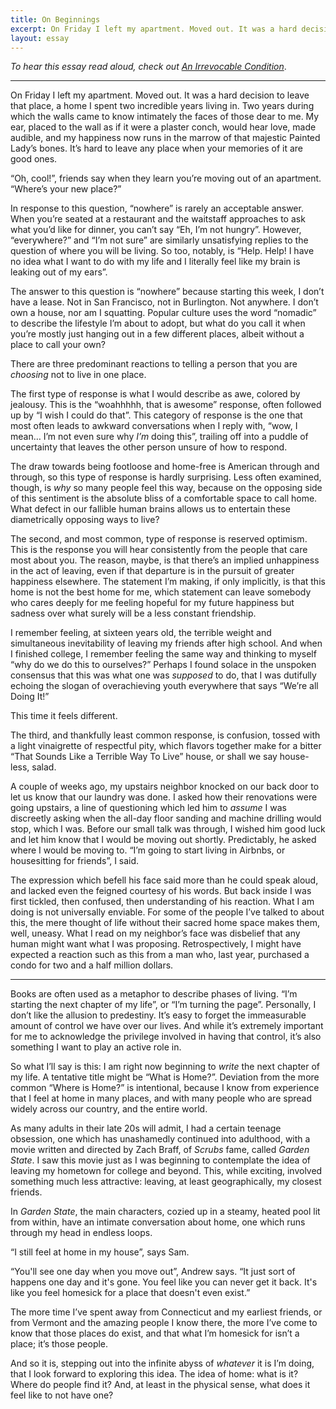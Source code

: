 ```yaml
---
title: On Beginnings
excerpt: On Friday I left my apartment. Moved out. It was a hard decision to leave that place, a home I spent two incredible years living in.
layout: essay
---
```


_To hear this essay read aloud, check out [An Irrevocable Condition](/an-irrevocable-condition)_.

---

On Friday I left my apartment. Moved out. It was a hard decision to leave that place, a home I spent two incredible years living in. Two years during which the walls came to know intimately the faces of those dear to me. My ear, placed to the wall as if it were a plaster conch, would hear love, made audible, and my happiness now runs in the marrow of that majestic Painted Lady’s bones. It’s hard to leave any place when your memories of it are good ones.

“Oh, cool!”, friends say when they learn you’re moving out of an apartment. “Where’s your new place?”

In response to this question, “nowhere” is rarely an acceptable answer. When you’re seated at a restaurant and the waitstaff approaches to ask what you’d like for dinner, you can’t say “Eh, I’m not hungry”. However, “everywhere?” and “I’m not sure” are similarly unsatisfying replies to the question of where you will be living. So too, notably, is “Help. Help! I have no idea what I want to do with my life and I literally feel like my brain is leaking out of my ears”.

The answer to this question is “nowhere” because starting this week, I don’t have a lease. Not in San Francisco, not in Burlington. Not anywhere. I don’t own a house, nor am I squatting. Popular culture uses the word “nomadic” to describe the lifestyle I’m about to adopt, but what do you call it when you’re mostly just hanging out in a few different places, albeit without a place to call your own?

There are three predominant reactions to telling a person that you are _choosing_ not to live in one place.

The first type of response is what I would describe as awe, colored by jealousy. This is the “woahhhhh, that is awesome” response, often followed up by “I wish I could do that”. This category of response is the one that most often leads to awkward conversations when I reply with, “wow, I mean… I’m not even sure why _I’m_ doing this”, trailing off into a puddle of uncertainty that leaves the other person unsure of how to respond.

The draw towards being footloose and home-free is American through and through, so this type of response is hardly surprising. Less often examined, though, is _why_ so many people feel this way, because on the opposing side of this sentiment is the absolute bliss of a comfortable space to call home. What defect in our fallible human brains allows us to entertain these diametrically opposing ways to live?

The second, and most common, type of response is reserved optimism. This is the response you will hear consistently from the people that care most about you. The reason, maybe, is that there’s an implied unhappiness in the act of leaving, even if that departure is in the pursuit of greater happiness elsewhere. The statement I’m making, if only implicitly, is that this home is not the best home for me, which statement can leave somebody who cares deeply for me feeling hopeful for my future happiness but sadness over what surely will be a less constant friendship.

I remember feeling, at sixteen years old, the terrible weight and simultaneous inevitability of leaving my friends after high school. And when I finished college, I remember feeling the same way and thinking to myself “why do we do this to ourselves?” Perhaps I found solace in the unspoken consensus that this was what one was _supposed_ to do, that I was dutifully echoing the slogan of overachieving youth everywhere that says “We’re all Doing It!”

This time it feels different.

The third, and thankfully least common response, is confusion, tossed with a light vinaigrette of respectful pity, which flavors together make for a bitter “That Sounds Like a Terrible Way To Live” house, or shall we say house-less, salad.

A couple of weeks ago, my upstairs neighbor knocked on our back door to let us know that our laundry was done. I asked how their renovations were going upstairs, a line of questioning which led him to _assume_ I was discreetly asking when the all-day floor sanding and machine drilling would stop, which I was. Before our small talk was through, I wished him good luck and let him know that I would be moving out shortly. Predictably, he asked where I would be moving to. “I’m going to start living in Airbnbs, or housesitting for friends”, I said.

The expression which befell his face said more than he could speak aloud, and lacked even the feigned courtesy of his words. But back inside I was first tickled, then confused, then understanding of his reaction. What I am doing is not universally enviable. For some of the people I’ve talked to about this, the mere thought of life without their sacred home space makes them, well, uneasy. What I read on my neighbor’s face was disbelief that any human might want what I was proposing. Retrospectively, I might have expected a reaction such as this from a man who, last year, purchased a condo for two and a half million dollars.

---

Books are often used as a metaphor to describe phases of living. “I’m starting the next chapter of my life”, or “I’m turning the page”. Personally, I don’t like the allusion to predestiny. It’s easy to forget the immeasurable amount of control we have over our lives. And while it’s extremely important for me to acknowledge the privilege involved in having that control, it’s also something I want to play an active role in.

So what I’ll say is this: I am right now beginning to _write_ the next chapter of my life. A tentative title might be “What is Home?”. Deviation from the more common “Where is Home?” is intentional, because I know from experience that I feel at home in many places, and with many people who are spread widely across our country, and the entire world.

As many adults in their late 20s will admit, I had a certain teenage obsession, one which has unashamedly continued into adulthood, with a movie written and directed by Zach Braff, of _Scrubs_ fame, called _Garden State_. I saw this movie just as I was beginning to contemplate the idea of leaving my hometown for college and beyond. This, while exciting, involved something much less attractive: leaving, at least geographically, my closest friends.

In _Garden State_, the main characters, cozied up in a steamy, heated pool lit from within, have an intimate conversation about home, one which runs through my head in endless loops.

“I still feel at home in my house”, says Sam.

“You'll see one day when you move out”, Andrew says. “It just sort of happens one day and it's gone. You feel like you can never get it back. It's like you feel homesick for a place that doesn't even exist.”

The more time I’ve spent away from Connecticut and my earliest friends, or from Vermont and the amazing people I know there, the more I’ve come to know that those places do exist, and that what I’m homesick for isn’t a place; it’s those people.

And so it is, stepping out into the infinite abyss of _whatever_ it is I’m doing, that I look forward to exploring this idea. The idea of home: what is it? Where do people find it? And, at least in the physical sense, what does it feel like to not have one?
